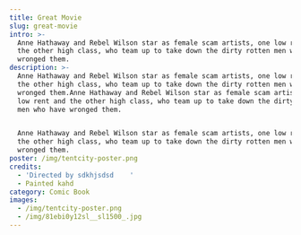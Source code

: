 ```yaml
---
title: Great Movie
slug: great-movie
intro: >-
  Anne Hathaway and Rebel Wilson star as female scam artists, one low rent and
  the other high class, who team up to take down the dirty rotten men who have
  wronged them.
description: >-
  Anne Hathaway and Rebel Wilson star as female scam artists, one low rent and
  the other high class, who team up to take down the dirty rotten men who have
  wronged them.Anne Hathaway and Rebel Wilson star as female scam artists, one
  low rent and the other high class, who team up to take down the dirty rotten
  men who have wronged them.


  Anne Hathaway and Rebel Wilson star as female scam artists, one low rent and
  the other high class, who team up to take down the dirty rotten men who have
  wronged them.
poster: /img/tentcity-poster.png
credits:
  - 'Directed by sdkhjsdsd    '
  - Painted kahd
category: Comic Book
images:
  - /img/tentcity-poster.png
  - /img/81ebi0y12sl__sl1500_.jpg
---
```


